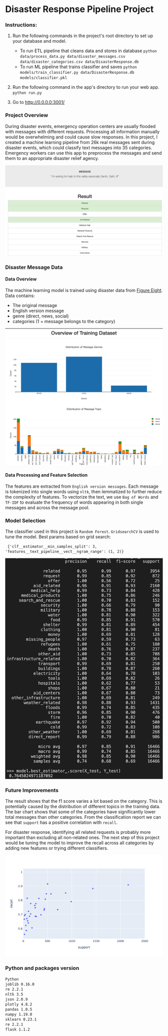 # Disaster Response Pipeline Project

### Instructions:
1. Run the following commands in the project's root directory to set up your database and model.

    - To run ETL pipeline that cleans data and stores in database
        `python data/process_data.py data/disaster_messages.csv data/disaster_categories.csv data/DisasterResponse.db`
    - To run ML pipeline that trains classifier and saves
        `python models/train_classifier.py data/DisasterResponse.db models/classifier.pkl`

2. Run the following command in the app's directory to run your web app.
    `python run.py`

3. Go to http://0.0.0.0:3001/

### Project Overview
During disaster events, emergency operation centers are usually flooded with messages with different requests. Processing all information manually would be overwhelming and could cause slow responses. In this project, I created a machine learning pipeline from 26k real messages sent during disaster events, which could classify text messages into 35 categories. Emergency workers can use this app to preprocess the messages and send them to an appropriate disaster relief agency.

![App screenshot](screenshots/message_input.png)

### Disaster Message Data
#### Data Overview
The machine learning model is trained using disaster data from [Figure Eight](https://appen.com/). Data contains:
- The original message
- English version message
- genre (direct, news, social)
- categories (1 = message belongs to the category)

![App screenshot](screenshots/app_home_screen.png)

#### Data Processing and Feature Selection
The features are extracted from `English version messages`. Each message is tokenized into single words using `nltk`, then lemmatized to further reduce the complexity of features. 
To vectorize the text, we use `Bag of Words` and `TF-IDF` to evaluate the frequency of words appearing in both single messages and across the message pool.

### Model Selection
The classifier used in this project is `Random Forest`. `GridsearchCV` is used to tune the model.
Best params based on grid search:
```
 {'clf__estimator__min_samples_split': 3, 'features__text_pipeline__vect__ngram_range': (1, 2)}
 ```
![Best estimator](screenshots/classification_report.png)

### Future Improvements
The result shows that the f1 score varies a lot based on the category. This is potentially caused by the distribution of different topics in the training data. The bar chart shows that some of the categories have significantly lower total messages than other categories. From the classification report we can see that `support` has a positive correlation with `recall`. 

For disaster response, identifying all related requests is probably more important than excluding all non-related ones. The next step of this project would be tuning the model to improve the recall across all categories by adding new features or trying different classifiers.

![support_recall](screenshots/support_recall.png)

### Python and packages version
```
Python
joblib 0.16.0
re 2.2.1
nltk 3.5
json 2.0.9
plotly 4.8.2
pandas 1.0.5
numpy 1.19.0
sklearn 0.23.1
re 2.2.1
flask 1.1.2
```
